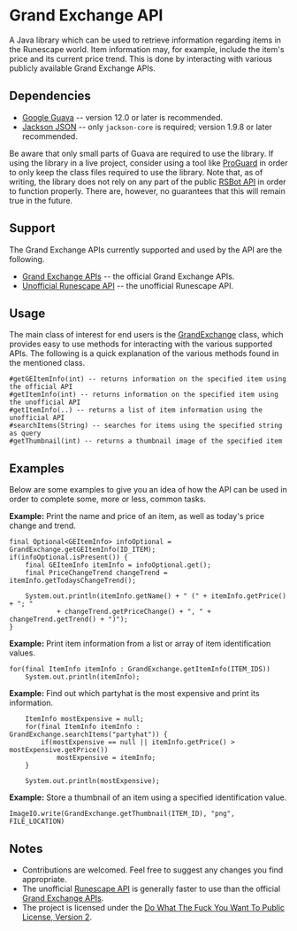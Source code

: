 Grand Exchange API
==================

A Java library which can be used to retrieve information regarding items in the Runescape world.
Item information may, for example, include the item's price and its current price trend.
This is done by interacting with various publicly available Grand Exchange APIs.

Dependencies
------------

* [Google Guava](http://code.google.com/p/guava-libraries) -- version 12.0 or later is recommended.
* [Jackson JSON](http://jackson.codehaus.org) -- only `jackson-core` is required; version 1.9.8 or later recommended.

Be aware that only small parts of Guava are required to use the library. If using the library in
a live project, consider using a tool like [ProGuard](http://proguard.sourceforge.net) in order
to only keep the class files required to use the library. Note that, as of writing, the library
does not rely on any part of the public [RSBot API](https://github.com/powerbot/RSBot-API) in
order to function properly. There are, however, no guarantees that this will remain true in the future.

Support
-------

The Grand Exchange APIs currently supported and used by the API are the following.

* [Grand Exchange APIs][geapi] -- the official Grand Exchange APIs.
* [Unofficial Runescape API][rsapi] -- the unofficial Runescape API.

Usage
-----

The main class of interest for end users is the [GrandExchange][ge] class, which provides easy
to use methods for interacting with the various supported APIs. The following is a quick
explanation of the various methods found in the mentioned class.

    #getGEItemInfo(int) -- returns information on the specified item using the official API
    #getItemInfo(int) -- returns information on the specified item using the unofficial API
    #getItemInfo(..) -- returns a list of item information using the unofficial API
    #searchItems(String) -- searches for items using the specified string as query
    #getThumbnail(int) -- returns a thumbnail image of the specified item

Examples
--------

Below are some examples to give you an idea of how the API can be used in order to complete
some, more or less, common tasks.

**Example:** Print the name and price of an item, as well as today's price change and trend.

    final Optional<GEItemInfo> infoOptional = GrandExchange.getGEItemInfo(ID_ITEM);
    if(infoOptional.isPresent()) {
        final GEItemInfo itemInfo = infoOptional.get();
        final PriceChangeTrend changeTrend = itemInfo.getTodaysChangeTrend();

        System.out.println(itemInfo.getName() + " (" + itemInfo.getPrice() + "; "
                + changeTrend.getPriceChange() + ", " + changeTrend.getTrend() + ")");
    }

**Example:** Print item information from a list or array of item identification values.

    for(final ItemInfo itemInfo : GrandExchange.getItemInfo(ITEM_IDS))
        System.out.println(itemInfo);

**Example:** Find out which partyhat is the most expensive and print its information.

        ItemInfo mostExpensive = null;
        for(final ItemInfo itemInfo : GrandExchange.searchItems("partyhat")) {
            if(mostExpensive == null || itemInfo.getPrice() > mostExpensive.getPrice())
                mostExpensive = itemInfo;
        }

        System.out.println(mostExpensive);

**Example:** Store a thumbnail of an item using a specified identification value.

    ImageIO.write(GrandExchange.getThumbnail(ITEM_ID), "png", FILE_LOCATION)

Notes
-----

* Contributions are welcomed. Feel free to suggest any changes you find appropriate.
* The unofficial [Runescape API][rsapi] is generally faster to use than the official
  [Grand Exchange APIs][geapi].
* The project is licensed under the [Do What The Fuck You Want To Public License, Version 2][lic].

[ge]: https://github.com/vilon/rsbot-api-ge/tree/master/src/org/powerbot/game/api/methods/web/ge/GrandExchange.java
[geapi]: http://services.runescape.com/m=rswiki/en/Grand_Exchange_APIs
[rsapi]: http://rsapi.net
[lic]: http://sam.zoy.org/wtfpl/COPYING